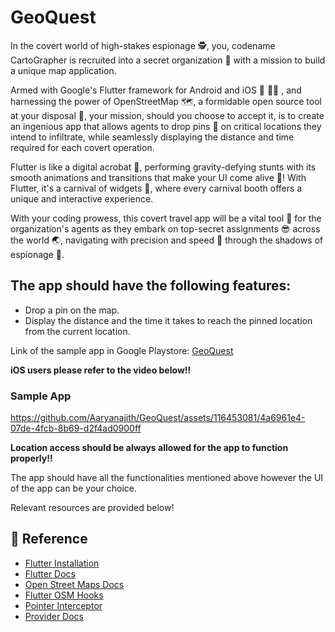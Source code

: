 # GeoQuest

In the covert world of high-stakes espionage 🕵️, you, codename
CartoGrapher is recruited into a secret organization 👀 with a mission
to build a unique map application.

Armed with Google\'s Flutter framework for Android and iOS 👾 🧑‍💻 , and
harnessing the power of OpenStreetMap 🗺️, a formidable open source tool
at your disposal 🦾, your mission, should you choose to
accept it, is to create an ingenious app that
allows agents to drop pins 📍 on critical locations they intend to
infiltrate, while seamlessly displaying the distance and time required
for each covert operation.

Flutter is like a digital acrobat 🤸, performing gravity-defying stunts
with its smooth animations and transitions that make your UI come alive
🤯! With Flutter, it\'s a carnival of widgets 🎪, where every carnival
booth offers a unique and interactive experience.

With your coding prowess, this covert travel app will be a vital tool 🤯
for the organization\'s agents as they embark on top-secret assignments
😎 across the world 🌏, navigating with precision and speed 💨 through
the shadows of espionage 🥸.

## The app should have the following features:
* Drop a pin on the map.
* Display the distance and the time it takes to reach the pinned location from the current location.

Link of the sample app in Google Playstore: [GeoQuest](https://play.google.com/store/apps/details?id=org.amfoss.geoquest) 

__iOS users please refer to the video below!!__ 

### Sample App

https://github.com/Aaryanajith/GeoQuest/assets/116453081/4a6961e4-07de-4fcb-8b69-d2f4ad0900ff

__Location access should be always allowed for the app to function properly!!__ 

The app should have all the functionalities mentioned above however the UI of the app can be your choice. 

Relevant resources are provided below!

## 📃 Reference
- [Flutter Installation](https://docs.flutter.dev/get-started/install)
- [Flutter Docs](https://docs.flutter.dev/)
- [Open Street Maps Docs](https://pub.dev/packages/flutter_osm_plugin)
- [Flutter OSM Hooks](https://pub.dev/packages/osm_flutter_hooks)
- [Pointer Interceptor](https://pub.dev/packages/pointer_interceptor)
- [Provider Docs](https://pub.dev/packages/provider)
